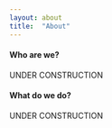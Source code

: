 ```yaml
---
layout: about
title:  "About"
---
```


#### Who are we?
UNDER CONSTRUCTION

#### What do we do?
UNDER CONSTRUCTION
